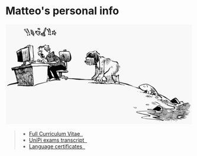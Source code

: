 # Matteo's personal info

![](pics/evolution.png)

> - [Full Curriculum Vitae $~$<i class="fas fa-signature"></i>](https://matteogiorgi.github.io/cv/src/cv.pdf)
> - [UniPi exams transcript $~$<i class="fas fa-chart-line"></i>](pics/exams.pdf)
> - [Language certificates $~$<i class="fas fa-spell-check"></i>](pics/cert.pdf)
